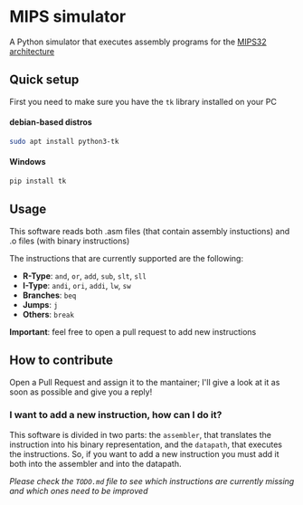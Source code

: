# MIPS simulator

A Python simulator that executes assembly programs for the  [MIPS32 architecture](https://it.wikipedia.org/wiki/Architettura_MIPS)

## Quick setup

First you need to make sure you have the `tk` library installed on your PC

#### debian-based distros

``` bash
sudo apt install python3-tk
```

#### Windows

``` bash
pip install tk
```

## Usage

This software reads both .asm files (that contain assembly instuctions) and .o files (with binary instructions)

The instructions that are currently supported are the following:

- **R-Type**: `and`, `or`, `add`, `sub`, `slt`, `sll`
- **I-Type**: `andi`, `ori`, `addi`, `lw`, `sw`
- **Branches**: `beq`
- **Jumps**: `j`
- **Others**: `break`

**Important**: feel free to open a pull request to add new instructions

## How to contribute

Open a Pull Request and assign it to the mantainer; I'll give a look at it as soon as possible and give you a reply!

### I want to add a new instruction, how can I do it?

This software is divided in two parts: the `assembler`, that translates the instruction into his binary representation, and the `datapath`, that executes the instructions. So, if you want to add a new instruction you must add it both into the assembler and into the datapath.

*Please check the `TODO.md` file to see which instructions are currently missing and which ones need to be improved*
